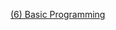[(6) Basic Programming](https://docs.google.com/document/d/1YllMXXf1NBtVSTYkXn338WehYdm0uYZfJtrOyfZef4E/edit?usp=sharing)
